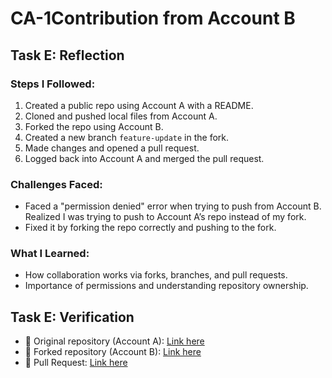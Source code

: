 # CA-1Contribution from Account B

## Task E: Reflection

### Steps I Followed:
1. Created a public repo using Account A with a README.
2. Cloned and pushed local files from Account A.
3. Forked the repo using Account B.
4. Created a new branch `feature-update` in the fork.
5. Made changes and opened a pull request.
6. Logged back into Account A and merged the pull request.

### Challenges Faced:
- Faced a "permission denied" error when trying to push from Account B. Realized I was trying to push to Account A’s repo instead of my fork.
- Fixed it by forking the repo correctly and pushing to the fork.

### What I Learned:
- How collaboration works via forks, branches, and pull requests.
- Importance of permissions and understanding repository ownership.


## Task E: Verification

- 🔗 Original repository (Account A): [Link here](https://github.com/pratik708/CA-1)
- 🔗 Forked repository (Account B): [Link here](https://github.com/Pratik65880/CA-1)
- 🔗 Pull Request: [Link here](https://github.com/AccountA/CA-1/pull/1)



